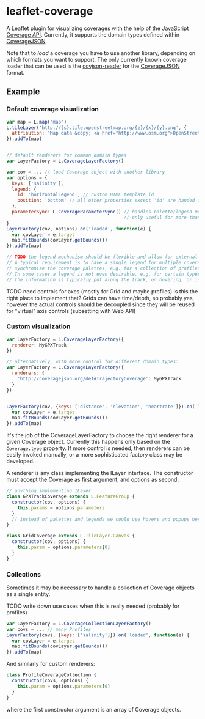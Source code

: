 # leaflet-coverage

A Leaflet plugin for visualizing [coverages](https://en.wikipedia.org/wiki/Coverage_data) with the help of the [JavaScript Coverage API](https://github.com/neothemachine/coverage-jsapi). Currently, it supports the domain types defined within [CoverageJSON](https://github.com/neothemachine/coveragejson).

Note that to *load* a coverage you have to use another library, depending on which formats you want to support. The only currently known coverage loader that can be used is the [covjson-reader](https://github.com/neothemachine/covjson-reader) for the [CoverageJSON](https://github.com/neothemachine/coveragejson) format.


## Example

### Default coverage visualization

```js
var map = L.map('map')
L.tileLayer('http://{s}.tile.openstreetmap.org/{z}/{x}/{y}.png', {
  attribution: 'Map data &copy; <a href="http://www.osm.org">OpenStreetMap</a>'
}).addTo(map)


// default renderers for common domain types
var LayerFactory = L.CoverageLayerFactory()

var cov = ... // load Coverage object with another library
var options = {
  keys: ['salinity'],
  legend: {
    id: 'horizontalLegend', // custom HTML template id
    position: 'bottom' // all other properties except 'id' are handed to the template
  },
  parameterSync: L.CoverageParameterSync() // handles palette/legend merging of same-observedProperty/unit parameters
                                           // only useful for more than one coverage 
}
LayerFactory(cov, options).on('loaded', function(e) {
  var covLayer = e.target
  map.fitBounds(covLayer.getBounds())
}).addTo(map)

// TODO the legend mechanism should be flexible and allow for external implementations
// A typical requirement is to have a single legend for multiple coverages and
// synchronize the coverage palettes, e.g. for a collection of profiles, or profile-grid comparison.
// In some cases a legend is not even desirable, e.g. for certain types of trajectories like GPX tracks, where
// the information is typically put along the track, on hovering, or in popups.
```

TODO need controls for axes (mostly for Grid and maybe profiles)
     is this the right place to implement that?
     Grids can have time/depth, so probably yes, however the actual controls
     should be decoupled since they will be reused for
     "virtual" axis controls (subsetting with Web API)

### Custom visualization

```js
var LayerFactory = L.CoverageLayerFactory({
  renderer: MyGPXTrack
})

// alternatively, with more control for different domain types:
var LayerFactory = L.CoverageLayerFactory({
  renderers: {
    'http://coveragejson.org/def#TrajectoryCoverage': MyGPXTrack
  }
})


LayerFactory(cov, {keys: ['distance', 'elevation', 'heartrate']}).on('loaded', function(e) {
  var covLayer = e.target
  map.fitBounds(covLayer.getBounds())
}).addTo(map)

```

It's the job of the CoverageLayerFactory to choose the right renderer for a
given Coverage object. Currently this happens only based on the `Coverage.type` property.
If more control is needed, then renderers can be easily invoked manually, or
a more sophisticated factory class may be developed. 

A renderer is any class implementing the ILayer interface. The constructor must accept
the Coverage as first argument, and options as second:

```js
// anything implementing ILayer
class GPXTrackCoverage extends L.FeatureGroup {
  constructor(cov, options) {
    this.params = options.parameters
  }
  // instead of palettes and legends we could use hovers and popups here
}

class GridCoverage extends L.TileLayer.Canvas {
  constructor(cov, options) {
    this.param = options.parameters[0]
  }
}
```

### Collections

Sometimes it may be necessary to handle a collection of Coverage objects
as a single entity.

TODO write down use cases when this is really needed (probably for profiles)

```js
var LayerFactory = L.CoverageCollectionLayerFactory()
var covs = ... // many Profiles
LayerFactory(covs, {keys: ['salinity']}).on('loaded', function(e) {
  var covLayer = e.target
  map.fitBounds(covLayer.getBounds())
}).addTo(map)
```

And similarly for custom renderers:
```js
class ProfileCoverageCollection {
  constructor(covs, options) {
    this.param = options.parameters[0]
  }
}
```
where the first constructor argument is an array of Coverage objects.
